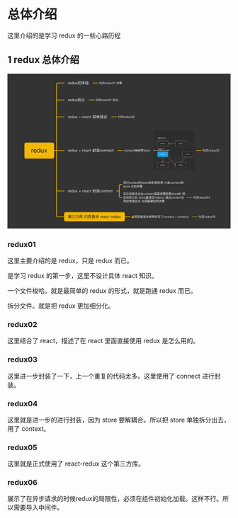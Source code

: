 # 总体介绍

这里介绍的是学习 redux 的一些心路历程

## 1 redux 总体介绍

![image-20220912234110212](https://raw.githubusercontent.com/chihokyo/image_host/develop/image-20220912234110212.png)

### redux01

这里主要介绍的是 redux，只是 redux 而已。

是学习 redux 的第一步，这里不设计具体 react 知识。

一个文件梭哈。就是最简单的 redux 的形式，就是跑通 redux 而已。

拆分文件。就是把 redux 更加细分化。

### redux02

这里结合了 react，描述了在 react 里面直接使用 redux 是怎么用的。

### redux03

这里进一步封装了一下，上一个重复的代码太多。这里使用了 connect 进行封装。

### redux04

这里就是进一步的进行封装，因为 store 要解耦合。所以把 store 单独拆分出去，用了 context。

### redux05

这里就是正式使用了 react-redux 这个第三方库。

### redux06

展示了在异步请求的时候redux的局限性，必须在组件初始化加载。这样不行。所以需要导入中间件。
